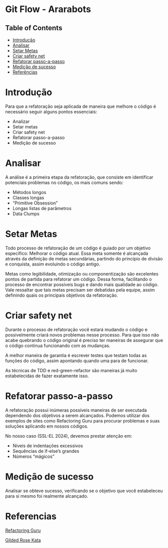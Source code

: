 # Git Flow - Ararabots

## Table of Contents

- [Introdução](#introdução)
- [Analisar](#analisar)
- [Setar Metas](#setar-metas)
- [Criar safety net](#criar-safety-net)
- [Refatorar passo-a-passo](#refatorar-passo-a-passo)
- [Medição de sucesso](#medição-de-sucesso)
- [Referências](#referencias)

# Introdução
Para que a refatoração seja aplicada de maneira que melhore o código é necessário seguir alguns pontos essenciais:
- Analizar
- Setar metas
- Criar safety net
- Refatorar passo-a-passo
- Medição de sucesso


# Analisar

A análise é a primeira etapa da refatoração, que consiste em identificar potenciais problemas no código, os mais comuns sendo:

- Métodos longos
- Classes longas
- “Primitive Obsession”
- Longas listas de parâmetros
- Data Clumps

# Setar Metas

Todo processo de refatoração de um código é guiado por um objetivo específico: Melhorar o código atual. Essa meta somente é alcançada através da definição de metas secundárias, partindo do princípio de divisão e conquista, assim evoluindo o código antigo.

Metas como legibilidade, otimização ou componentização são excelentes pontos de partida para refatorar um código. Dessa forma, facilitando o processo de encontrar possíveis bugs e dando mais qualidade ao código. Vale ressaltar que tais metas precisam ser debatidas pela equipe, assim definindo quais os principais objetivos da refatoração.

# Criar safety net

Durante o processo de refatoração você estará mudando o código e possivelmente criará novos problemas nesse processo. Para que isso não acabe quebrando o código original é preciso ter maneiras de assegurar que o código continua funcionando com as mudanças.

A melhor maneira de garantia é escrever testes que testam todas as funções do código, assim apontando quando uma para de funcionar.

As técnicas de TDD e red-green-refactor são maneiras já muito estabelecidas de fazer exatamente isso.

# Refatorar passo-a-passo

A refatoração possui inúmeras possíveis maneiras de ser executada dependendo dos objetivos a serem alcançados. 
Podemos utilizar dos exemplos de sites como Refactoring Guru para procurar problemas e suas soluções aplicando em nossos códigos.

No nosso caso (SSL-EL 2024), devemos prestar atenção em:
- Níveis de indentações excessivos
- Sequências de if-else’s grandes
- Números “mágicos”


# Medição de sucesso

Analisar se obteve sucesso, verificando se o objetivo que você estabeleceu para si mesmo foi realmente alcançado.


# Referencias

[Refactoring Guru](refactoring.guru)

[Gilded Rose Kata](https://www.youtube.com/watch?v=Rryo6CoKamE)

